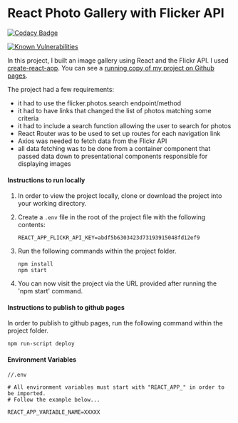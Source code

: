 # React Photo Gallery with Flicker API

[![Codacy Badge](https://api.codacy.com/project/badge/Grade/630d8b9691f349d5bd6f37c534a23498)](https://www.codacy.com/app/anthony0030/techdegree-project-11?utm_source=github.com&utm_medium=referral&utm_content=anthony0030/techdegree-project-11&utm_campaign=Badge_Grade)

 [![Known Vulnerabilities](https://snyk.io/test/github/anthony0030/techdegree-project-11/badge.svg)](https://snyk.io/test/github/anthony0030/techdegree-project-11)

In this project, I built an image gallery using React and the Flickr API. I used [create-react-app](https://github.com/facebook/create-react-app). You can see a [running copy of my project on Github pages](https://anthony0030.github.io/techdegree-project-11).

The project had a few requirements:

- it had to use the flicker.photos.search endpoint/method
- it had to have links that changed the list of photos matching some criteria
- it had to include a search function allowing the user to search for photos
- React Router was to be used to set up routes for each navigation link
- Axios was needed to fetch data from the Flickr API
- all data fetching was to be done from a container component that passed data down to presentational components responsible for displaying images

#### Instructions to run locally

1. In order to view the project locally, clone or download the project into your working directory.
2. Create a `.env` file in the root of the project file with the following contents:
   ```
   REACT_APP_FLICKR_API_KEY=abdf5b6303423d73193915048fd12ef9
   ```
3. Run the following commands within the project folder.

   ```
   npm install
   npm start
   ```

4. You can now visit the project via the URL provided after running the 'npm start' command.

#### Instructions to publish to github pages

In order to publish to github pages, run the following command within the project folder.

```
npm run-script deploy
```

#### Environment Variables

```
//.env

# All environment variables must start with "REACT_APP_" in order to be imported.
# Follow the example below...

REACT_APP_VARIABLE_NAME=XXXXX
```
